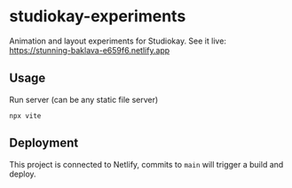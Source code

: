 # studiokay-experiments

Animation and layout experiments for Studiokay. See it live: https://stunning-baklava-e659f6.netlify.app

## Usage

Run server (can be any static file server)

```
npx vite
```

## Deployment

This project is connected to Netlify, commits to `main` will trigger a build and deploy.
